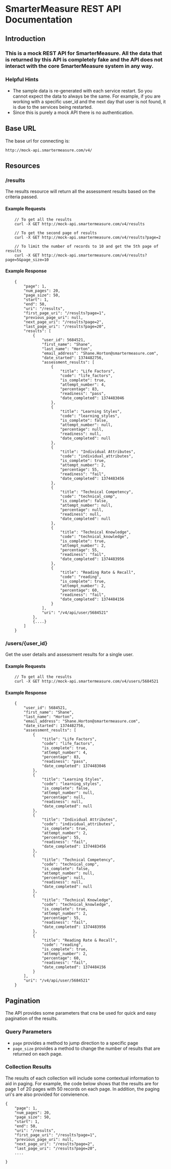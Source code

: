 # SmarterMeasure REST API Documentation

## Introduction

### This is a mock REST API for SmarterMeasure.  All the data that is returned by this API is completely fake and the API does not interact with the core SmarterMeasure system in any way.

### Helpful Hints

* The sample data is re-generated with each service restart.  So you cannot expect the data to always be the same.  For example, if you are working with a specific user_id and the next day that user is not found, it is due to the services being restarted.
* Since this is purely a mock API there is no authentication.

## Base URL

The base url for connecting is:

```http://mock-api.smartermeasure.com/v4/```

## Resources

### /results

The results resource will return all the assessment results based on the criteria passed.

#### Example Requests

```
	// To get all the results
	curl -X GET http://mock-api.smartermeasure.com/v4/results

	// To get the second page of results
	curl -X GET http://mock-api.smartermeasure.com/v4/results?page=2

	// To limit the number of records to 10 and get the 5th page of results
	curl -X GET http://mock-api.smartermeasure.com/v4/results?page=5&page_size=10

```

#### Example Response
```
	{
	    "page": 1,
	    "num_pages": 20,
	    "page_size": 50,
	    "start": 1,
	    "end": 50,
	    "uri": "/results",
	    "first_page_uri": "/results?page=1",
	    "previous_page_uri": null,
	    "next_page_uri": "/results?page=2",
	    "last_page_uri": "/results?page=20",
	    "results": [
	        {
	            "user_id": 5684521,
	            "first_name": "Shane",
	            "last_name": "Horton",
	            "email_address": "Shane.Horton@smartermeasure.com",
	            "date_started": 1374482756,
	            "assessment_results": [
	                {
	                    "title": "Life Factors",
	                    "code": "life_factors",
	                    "is_complete": true,
	                    "attempt_number": 4,
	                    "percentage": 83,
	                    "readiness": "pass",
	                    "date_completed": 1374483046
	                },
	                {
	                    "title": "Learning Styles",
	                    "code": "learning_styles",
	                    "is_complete": false,
	                    "attempt_number": null,
	                    "percentage": null,
	                    "readiness": null,
	                    "date_completed": null
	                },
	                {
	                    "title": "Individual Attributes",
	                    "code": "individual_attributes",
	                    "is_complete": true,
	                    "attempt_number": 2,
	                    "percentage": 55,
	                    "readiness": "fail",
	                    "date_completed": 1374483456
	                },
	                {
	                    "title": "Technical Competency",
	                    "code": "technical_comp",
	                    "is_complete": false,
	                    "attempt_number": null,
	                    "percentage": null,
	                    "readiness": null,
	                    "date_completed": null
	                },
	                {
	                    "title": "Technical Knowledge",
	                    "code": "technical_knowledge",
	                    "is_complete": true,
	                    "attempt_number": 2,
	                    "percentage": 55,
	                    "readiness": "fail",
	                    "date_completed": 1374483956
	                },
	                {
	                    "title": "Reading Rate & Recall",
	                    "code": "reading",
	                    "is_complete": true,
	                    "attempt_number": 2,
	                    "percentage": 60,
	                    "readiness": "fail",
	                    "date_completed": 1374484156
	                }
	            ],
	            "uri": "/v4/api/user/5684521"
	        },
	        {....}
	    ]
	}

```

### /users/{user_id}

Get the user details and assessment results for a single user.


#### Example Requests

```
	// To get all the results
	curl -X GET http://mock-api.smartermeasure.com/v4/users/5684521
```

#### Example Response
```
	{
	    "user_id": 5684521,
	    "first_name": "Shane",
	    "last_name": "Horton",
	    "email_address": "Shane.Horton@smartermeasure.com",
	    "date_started": 1374482756,
	    "assessment_results": [
	        {
	            "title": "Life Factors",
	            "code": "life_factors",
	            "is_complete": true,
	            "attempt_number": 4,
	            "percentage": 83,
	            "readiness": "pass",
	            "date_completed": 1374483046
	        },
	        {
	            "title": "Learning Styles",
	            "code": "learning_styles",
	            "is_complete": false,
	            "attempt_number": null,
	            "percentage": null,
	            "readiness": null,
	            "date_completed": null
	        },
	        {
	            "title": "Individual Attributes",
	            "code": "individual_attributes",
	            "is_complete": true,
	            "attempt_number": 2,
	            "percentage": 55,
	            "readiness": "fail",
	            "date_completed": 1374483456
	        },
	        {
	            "title": "Technical Competency",
	            "code": "technical_comp",
	            "is_complete": false,
	            "attempt_number": null,
	            "percentage": null,
	            "readiness": null,
	            "date_completed": null
	        },
	        {
	            "title": "Technical Knowledge",
	            "code": "technical_knowledge",
	            "is_complete": true,
	            "attempt_number": 2,
	            "percentage": 55,
	            "readiness": "fail",
	            "date_completed": 1374483956
	        },
	        {
	            "title": "Reading Rate & Recall",
	            "code": "reading",
	            "is_complete": true,
	            "attempt_number": 2,
	            "percentage": 60,
	            "readiness": "fail",
	            "date_completed": 1374484156
	        }
	    ],
	    "uri": "/v4/api/user/5684521"
	}
```

## Pagination

The API provides some parameters that cna be used for quick and easy pagination of the results.

### Query Parameters

* ```page``` provides a method to jump direction to a specific page
* ```page_size``` provides a method to change the number of results that are returned on each page.

### Collection Results

The results of each collection will include some contextual information to aid in paging.  For example, the code below shows that the results are for page 1 of 20 pages with 50 records on each page.  In addition, the paging uri's are also provided for convienence.

```
{
    "page": 1,
    "num_pages": 20,
    "page_size": 50,
    "start": 1,
    "end": 50,
    "uri": "/results",
    "first_page_uri": "/results?page=1",
    "previous_page_uri": null,
    "next_page_uri": "/results?page=2",
    "last_page_uri": "/results?page=20",
	....
	
}    
```




